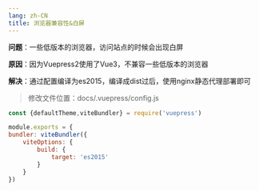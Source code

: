 ```yaml
---
lang: zh-CN
title: 浏览器兼容性&白屏
---
```


**问题**：一些低版本的浏览器，访问站点的时候会出现白屏

**原因**：因为Vuepress2使用了Vue3，不兼容一些低版本的浏览器

**解决**：通过配置编译为es2015，编译成dist过后，使用nginx静态代理部署即可

> 修改文件位置：docs/.vuepress/config.js

```js
const {defaultTheme,viteBundler} = require('vuepress')

module.exports = {
bundler: viteBundler({
    viteOptions: {
        build: {
            target: 'es2015'
        }
    }
})
```
